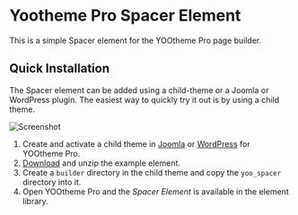 # Yootheme Pro Spacer Element

This is a simple Spacer element for the YOOtheme Pro page builder.

## Quick Installation

The Spacer element can be added using a child-theme or a Joomla or WordPress plugin. The easiest way to quickly try it out is by using a child theme.

![Screenshot](https://www.dropbox.com/s/e7of8y5to4ldnhj/screenshot_20221218124316.png)

1. Create and activate a child theme in [Joomla](https://yootheme.com/support/yootheme-pro/joomla/developers-child-themes#create-a-child-theme) or [WordPress](https://yootheme.com/support/yootheme-pro/wordpress/developers-child-themes#create-a-child-theme) for YOOtheme Pro.
2. [Download](https://github.com/yootheme/example-element/archive/master.zip) and unzip the example element.
3. Create a `builder` directory in the child theme and copy the `yoo_spacer` directory into it.
4. Open YOOtheme Pro and the *Spacer Element* is available in the element library.
